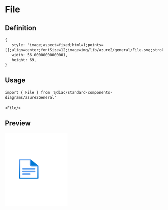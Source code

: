 # File

## Definition

```
{
  _style: 'image;aspect=fixed;html=1;points=[];align=center;fontSize=12;image=img/lib/azure2/general/File.svg;strokeColor=none;',
  _width: 56.00000000000001,
  _height: 69,
}
```

## Usage

```
import { File } from '@diac/standard-components-diagrams/azure2General'

<File/>
```

## Preview

<img src="./file.png" width="200"/>
